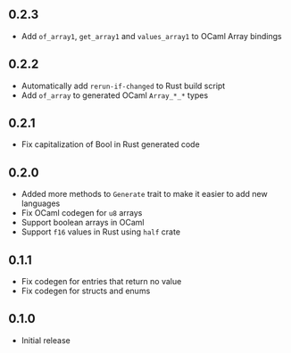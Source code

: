 ## 0.2.3

- Add `of_array1`, `get_array1` and `values_array1` to OCaml Array bindings

## 0.2.2

- Automatically add `rerun-if-changed` to Rust build script
- Add `of_array` to generated OCaml `Array_*_*` types

## 0.2.1

- Fix capitalization of Bool in Rust generated code

## 0.2.0

- Added more methods to `Generate` trait to make it easier to add new
  languages
- Fix OCaml codegen for `u8` arrays
- Support boolean arrays in OCaml
- Support `f16` values in Rust using `half` crate

## 0.1.1

- Fix codegen for entries that return no value
- Fix codegen for structs and enums

## 0.1.0

- Initial release
